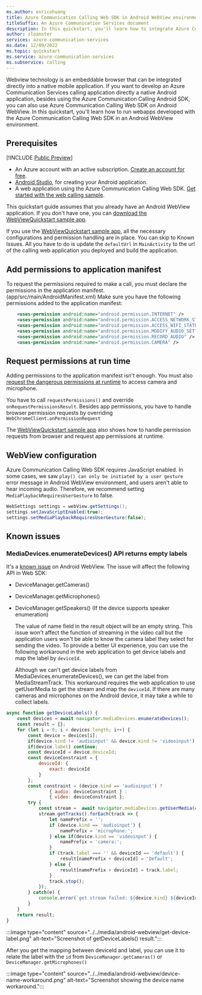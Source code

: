 ```yaml
---
ms.author: enricohuang
title: Azure Communication Calling Web SDK in Android WebView environment
titleSuffix: An Azure Communication Services document
description: In this quickstart, you'll learn how to integrate Azure Communication Calling WebJS SDK in an Android WebView environment
author: sloanster
services: azure-communication-services
ms.date: 12/09/2022
ms.topic: quickstart
ms.service: azure-communication-services
ms.subservice: calling
---
```


Webview technology is an embeddable browser that can be integrated directly into a native mobile application. If you want to develop an Azure Communication Services calling application directly a native Android application, besides using the Azure Communication Calling Android SDK, you can also use Azure Communication Calling Web SDK on Android WebView. In this quickstart, you'll learn how to run webapps developed with the Azure Communication Calling Web SDK in an Android WebView environment.

## Prerequisites
[!INCLUDE [Public Preview](../../../../includes/public-preview-include-document.md)]

- An Azure account with an active subscription. [Create an account for free](https://azure.microsoft.com/free/?WT.mc_id=A261C142F).
- [Android Studio](https://developer.android.com/studio), for creating your Android application.
- A web application using the Azure Communication Calling Web SDK. [Get started with the web calling sample](../../../../samples/web-calling-sample.md).

 This quickstart guide assumes that you already have an Android WebView application.
 If you don't have one, you can [download the WebViewQuickstart sample app](https://github.com/Azure-Samples/communication-services-android-quickstarts/tree/main/WebViewQuickstart).

 If you use the [WebViewQuickstart sample app](https://github.com/Azure-Samples/communication-services-android-quickstarts/tree/main/WebViewQuickstart),
 all the necessary configurations and permission handling are in place. You can skip to Known Issues.
 All you have to do is update the `defaultUrl` in `MainActivity` to the url of the calling web application you deployed and build the application.

## Add permissions to application manifest

To request the permissions required to make a call, you must declare the permissions in the application manifest. (app/src/main/AndroidManifest.xml)
Make sure you have the following permissions added to the application manifest:
```xml
    <uses-permission android:name="android.permission.INTERNET" />
    <uses-permission android:name="android.permission.ACCESS_NETWORK_STATE" />
    <uses-permission android:name="android.permission.ACCESS_WIFI_STATE" />
    <uses-permission android:name="android.permission.MODIFY_AUDIO_SETTINGS" />
    <uses-permission android:name="android.permission.RECORD_AUDIO" />
    <uses-permission android:name="android.permission.CAMERA" />
```

## Request permissions at run time
Adding permissions to the application manifest isn't enough. You must also [request the dangerous permissions at runtime](https://developer.android.com/training/permissions/requesting) to access camera and microphone.

You have to call `requestPermissions()` and override `onRequestPermissionsResult`.
Besides app permissions, you have to handle browser permission requests by overriding `WebChromeClient.onPermissionRequest`

The [WebViewQuickstart sample app](https://github.com/Azure-Samples/communication-services-android-quickstarts/tree/main/WebViewQuickstart)
also shows how to handle permission requests from browser and request app permissions at runtime.

## WebView configuration
Azure Communication Calling Web SDK requires JavaScript enabled.
In some cases, we saw `play() can only be initiated by a user gesture` error message in Android WebView environment, and users aren't able to hear incoming audio.
Therefore, we recommend setting  `MediaPlaybackRequiresUserGesture` to false.

```java
WebSettings settings = webView.getSettings();
settings.setJavaScriptEnabled(true);
settings.setMediaPlaybackRequiresUserGesture(false);
```

## Known issues

### MediaDevices.enumerateDevices() API returns empty labels

  It's a [known issue](https://bugs.chromium.org/p/chromium/issues/detail?id=669492) on Android WebView.
  The issue will affect the following API in Web SDK:

- DeviceManager.getCameras()
- DeviceManager.getMicrophones()
- DeviceManager.getSpeakers() (If the device supports speaker enumeration)

  The value of name field in the result object will be an empty string. This issue won't affect the function of streaming in the video call but the application users won't be able to know the camera label they select for sending the video.
  To provide a better UI experience, you can use the following workaround in the web application to get device labels and map the label by `deviceId`.

  Although we can't get device labels from MediaDevices.enumerateDevices(), we can get the label from MediaStreamTrack.
  This workaround requires the web application to use getUserMedia to get the stream and map the `deviceId`.
  If there are many cameras and microphones on the Android device, it may take a while to collect labels.

```js
async function getDeviceLabels() {
    const devices = await navigator.mediaDevices.enumerateDevices();
    const result = {};
    for (let i = 0; i < devices.length; i++) {
        const device = devices[i];
        if(device.kind != 'audioinput' && device.kind != 'videoinput') continue;
        if(device.label) continue;
        const deviceId = device.deviceId;
        const deviceConstraint = {
            deviceId: {
                exact: deviceId
            }
        };		
        const constraint = (device.kind == 'audioinput') ?
                { audio: deviceConstraint } :
                { video: deviceConstraint };
		try {
            const stream =  await navigator.mediaDevices.getUserMedia(constraint);
            stream.getTracks().forEach(track => {
                let namePrefix = '';
                if (device.kind == 'audioinput') {
                    namePrefix = 'microphone:';
                } else if(device.kind == 'videoinput') {
                    namePrefix = 'camera:';
                }
                if (track.label === '' && deviceId == 'default') {
                    result[namePrefix + deviceId] = 'Default';
                } else {
                    result[namePrefix + deviceId] = track.label;
                }
                track.stop();
            });
		} catch(e) {
		    console.error(`get stream failed: ${device.kind} ${deviceId}`, e);
		}
    }
    return result;
}
```

:::image type="content" source="../../media/android-webview/get-device-label.png" alt-text="Screenshot of getDeviceLabels() result.":::

After you get the mapping between deviceId and label, you can use it to relate the label with the `id` from `DeviceManager.getCameras()` or `DeviceManager.getMicrophones()`

:::image type="content" source="../../media/android-webview/device-name-workaround.png" alt-text="Screenshot showing the device name workaround.":::
